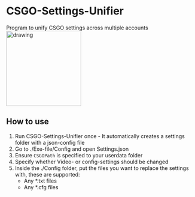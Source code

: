 # CSGO-Settings-Unifier
Program to unify CSGO settings across multiple accounts
<img src="https://i.imgur.com/YFFg1dJ.png" alt="drawing" width="200" heigth="200"/>
## How to use
1. Run CSGO-Settings-Unifier once - It automatically creates a settings folder with a json-config file
2. Go to ./Exe-file/Config and open Settings.json
3. Ensure `CSGOPath` is specified to your userdata folder
4. Specify whether Video- or config-settings should be changed
5. Inside the ./Config folder, put the files you want to replace the settings with, these are supported:	
	* Any \*.txt files
	* Any \*.cfg files
	
